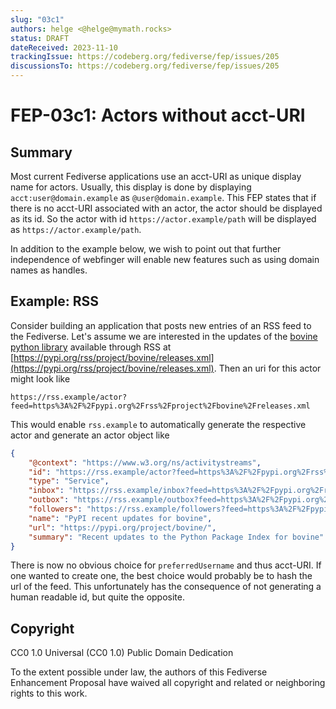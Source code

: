 ```yaml
---
slug: "03c1"
authors: helge <@helge@mymath.rocks>
status: DRAFT
dateReceived: 2023-11-10
trackingIssue: https://codeberg.org/fediverse/fep/issues/205
discussionsTo: https://codeberg.org/fediverse/fep/issues/205
---
```

# FEP-03c1: Actors without acct-URI

## Summary

Most current Fediverse applications use an acct-URI as unique display name
for actors. Usually, this display is done by displaying `acct:user@domain.example`
as `@user@domain.example`. This FEP states that if there is no
acct-URI associated with an actor, the actor should be displayed
as its id. So the actor with id `https://actor.example/path` will be
displayed as `https://actor.example/path`.

In addition to the example below, we wish to point out that further independence of webfinger will enable new features such as using domain names as handles.

## Example: RSS

Consider building an application that posts new entries of an RSS
feed to the Fediverse. Let's assume we are interested in the updates
of the [bovine python library](https://pypi.org/project/bovine/)
available through RSS at [https://pypi.org/rss/project/bovine/releases.xml](https://pypi.org/rss/project/bovine/releases.xml).
Then an uri for this actor might look like

```url
https://rss.example/actor?feed=https%3A%2F%2Fpypi.org%2Frss%2Fproject%2Fbovine%2Freleases.xml
```

This would enable `rss.example` to automatically generate the respective actor and generate an actor object like

```json
{
    "@context": "https://www.w3.org/ns/activitystreams",
    "id": "https://rss.example/actor?feed=https%3A%2F%2Fpypi.org%2Frss%2Fproject%2Fbovine%2Freleases.xml",
    "type": "Service",
    "inbox": "https://rss.example/inbox?feed=https%3A%2F%2Fpypi.org%2Frss%2Fproject%2Fbovine%2Freleases.xml",
    "outbox": "https://rss.example/outbox?feed=https%3A%2F%2Fpypi.org%2Frss%2Fproject%2Fbovine%2Freleases.xml",
    "followers": "https://rss.example/followers?feed=https%3A%2F%2Fpypi.org%2Frss%2Fproject%2Fbovine%2Freleases.xml",
    "name": "PyPI recent updates for bovine",
    "url": "https://pypi.org/project/bovine/",
    "summary": "Recent updates to the Python Package Index for bovine"
}
```

There is now no obvious choice for `preferredUsername` and thus acct-URI.
If one wanted to create one, the best choice would probably be to hash the url of the feed. This unfortunately has the consequence of not generating a human readable id, but quite the opposite.

## Copyright

CC0 1.0 Universal (CC0 1.0) Public Domain Dedication

To the extent possible under law, the authors of this Fediverse Enhancement Proposal have waived all copyright and related or neighboring rights to this work.
